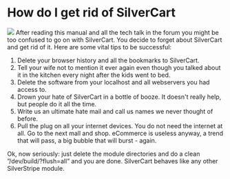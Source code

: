 # How do I get rid of SilverCart

![](_images/silvercartgetrid.png)
After reading this manual and all the tech talk in the forum you might be too confused to go on with SilverCart. You decide to forget about SilverCart and get rid of it. Here are some vital tips to be successful:

1. Delete your browser history and all the bookmarks to SilverCart.
2. Tell your wife not to mention it ever again even though you talked about it in the kitchen every night after the kids went to bed.
3. Delete the software from your localhost and all webservers you had access to.
4. Drown your hate of SilverCart in a bottle of booze. It doesn't really help, but people do it all the time.
5. Write us an ultimate hate mail and call us names we never thought of before.
6. Pull the plug on all your internet devices. You do not need the internet at all. Go to the next mall and shop. eCommerce is useless anyway, a trend that will pass, a big bubble that will burst - again.

Ok, now seriously: just delete the module directories and do a clean ”/dev/build/?flush=all” and you are done. SilverCart behaves like any other SilverStripe module. 
